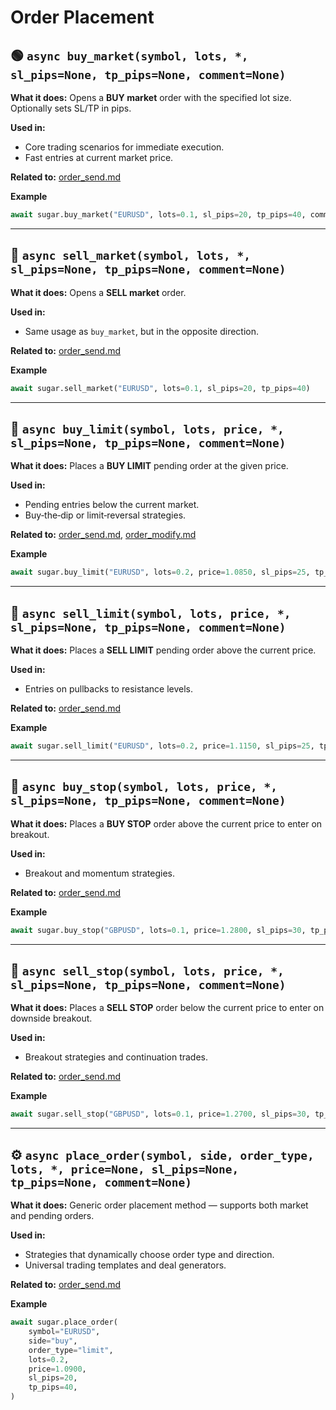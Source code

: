 # Order Placement

## 🟢 `async buy_market(symbol, lots, *, sl_pips=None, tp_pips=None, comment=None)`

**What it does:** Opens a **BUY market** order with the specified lot size. Optionally sets SL/TP in pips.

**Used in:**

* Core trading scenarios for immediate execution.
* Fast entries at current market price.

**Related to:** [order_send.md](../MT4Account/Trading_Actions/order_send.md)

**Example**

```python
await sugar.buy_market("EURUSD", lots=0.1, sl_pips=20, tp_pips=40, comment="scalp entry")
```

---

## 🔴 `async sell_market(symbol, lots, *, sl_pips=None, tp_pips=None, comment=None)`

**What it does:** Opens a **SELL market** order.

**Used in:**

* Same usage as `buy_market`, but in the opposite direction.

**Related to:** [order_send.md](../MT4Account/Trading_Actions/order_send.md)

**Example**

```python
await sugar.sell_market("EURUSD", lots=0.1, sl_pips=20, tp_pips=40)
```

---

## 🧱 `async buy_limit(symbol, lots, price, *, sl_pips=None, tp_pips=None, comment=None)`

**What it does:** Places a **BUY LIMIT** pending order at the given price.

**Used in:**

* Pending entries below the current market.
* Buy‑the‑dip or limit‑reversal strategies.

**Related to:** [order_send.md](../MT4Account/Trading_Actions/order_send.md), [order_modify.md](../MT4Account/Trading_Actions/order_modify.md)

**Example**

```python
await sugar.buy_limit("EURUSD", lots=0.2, price=1.0850, sl_pips=25, tp_pips=50)
```

---

## 🧱 `async sell_limit(symbol, lots, price, *, sl_pips=None, tp_pips=None, comment=None)`

**What it does:** Places a **SELL LIMIT** pending order above the current price.

**Used in:**

* Entries on pullbacks to resistance levels.

**Related to:** [order_send.md](../MT4Account/Trading_Actions/order_send.md)

**Example**

```python
await sugar.sell_limit("EURUSD", lots=0.2, price=1.1150, sl_pips=25, tp_pips=50)
```

---

## 🧨 `async buy_stop(symbol, lots, price, *, sl_pips=None, tp_pips=None, comment=None)`

**What it does:** Places a **BUY STOP** order above the current price to enter on breakout.

**Used in:**

* Breakout and momentum strategies.

**Related to:** [order_send.md](../MT4Account/Trading_Actions/order_send.md)

**Example**

```python
await sugar.buy_stop("GBPUSD", lots=0.1, price=1.2800, sl_pips=30, tp_pips=60)
```

---

## 🧨 `async sell_stop(symbol, lots, price, *, sl_pips=None, tp_pips=None, comment=None)`

**What it does:** Places a **SELL STOP** order below the current price to enter on downside breakout.

**Used in:**

* Breakout strategies and continuation trades.

**Related to:** [order_send.md](../MT4Account/Trading_Actions/order_send.md)

**Example**

```python
await sugar.sell_stop("GBPUSD", lots=0.1, price=1.2700, sl_pips=30, tp_pips=60)
```

---

## ⚙️ `async place_order(symbol, side, order_type, lots, *, price=None, sl_pips=None, tp_pips=None, comment=None)`

**What it does:** Generic order placement method — supports both market and pending orders.

**Used in:**

* Strategies that dynamically choose order type and direction.
* Universal trading templates and deal generators.

**Related to:** [order_send.md](../MT4Account/Trading_Actions/order_send.md)

**Example**

```python
await sugar.place_order(
    symbol="EURUSD",
    side="buy",
    order_type="limit",
    lots=0.2,
    price=1.0900,
    sl_pips=20,
    tp_pips=40,
)
```
